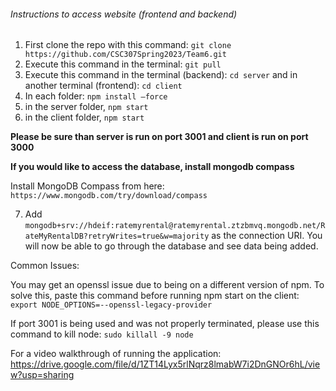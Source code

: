 ###### Instructions to access website (frontend and backend)
1. First clone the repo with this command: `git clone https://github.com/CSC307Spring2023/Team6.git`
2. Execute this command in the terminal: `git pull`
3. Execute this command in the terminal (backend): `cd server` and in another terminal (frontend): `cd client`
4. In each folder: `npm install —force`
5. in the server folder, `npm start`
6. in the client folder, `npm start`

**Please be sure than server is run on port 3001 and client is run on port 3000**


**If you would like to access the database, install mongodb compass**

Install MongoDB Compass from here: `https://www.mongodb.com/try/download/compass`

7. Add `mongodb+srv://hdeif:ratemyrental@ratemyrental.ztzbmvq.mongodb.net/RateMyRentalDB?retryWrites=true&w=majority` as the connection URI. You will now be able to go through the database and see data being added.

Common Issues:

You may get an openssl issue due to being on a different version of npm. To solve this, paste this command before running npm start on the client:
`export NODE_OPTIONS=--openssl-legacy-provider`

If port 3001 is being used and was not properly terminated, please use this command to kill node: `sudo killall -9 node`

For a video walkthrough of running the application: https://drive.google.com/file/d/1ZT14Lyx5rlNqrz8lmabW7i2DnGNOr6hL/view?usp=sharing
